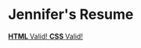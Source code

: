 <!DOCTYPE html>
<html lang="en">
<head>
<meta charset="utf-8">
<title>Jennifer's Resume</title>
</head>
<body>
    <h1>Jennifer's Resume</h1>

<footer>
    <a href="http://validator.w3.org/check?uri=https://991831.github.io/website/">
    <strong> HTML </strong> Valid! </a>
    <a href="http://jigsaw.w3.org/css-validator?uri=https://991831.github.io/website/?profile=css3">
    <strong> CSS </strong> Valid! </a>
  </footer>
  
</body>